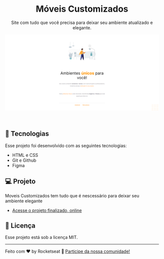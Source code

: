 <h1 align="center"> Móveis Customizados </h1>

<p align="center">
Site com tudo que você precisa para deixar seu ambiente atualizado e elegante. <br/>

</p>



<p align="center">
  <img alt="License" src="./images/Capa.png">
</p>

<br>



## 🚀 Tecnologias

Esse projeto foi desenvolvido com as seguintes tecnologias:

- HTML e CSS
- Git e Github
- Figma

## 💻 Projeto

Moveis Customizados tem tudo que é nescessário para deixar seu ambiente elegante

- [Acesse o projeto finalizado, online](https://viniciussmoura.github.io/moveiscustomizados/)




## :memo: Licença

Esse projeto está sob a licença MIT.

---

Feito com ♥ by Rocketseat :wave: [Participe da nossa comunidade!](https://discord.gg/rocketseat)